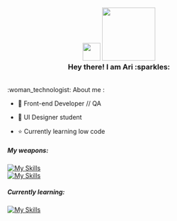   <h3 align="center">
   <img src="https://media.giphy.com/media/vFKqnCdLPNOKc/giphy.gif" width="40" height="40" />
   <img src="https://media.giphy.com/media/WUlplcMpOCEmTGBtBW/giphy.gif" width="120"><br>
  Hey there! I am Ari :sparkles:<br>
  </h3> 

  <br>
  :woman_technologist: About me :<br>

  - 🎨 Front-end Developer // QA 
  
  - :book: UI Designer student
    
  - :star: Currently learning low code 


   <h5>My weapons:<br></h5>

  [![My Skills](https://skillicons.dev/icons?i=html,css,js,react,sass,emotion,styledcomponents,materialui,nodejs,vue,angular&theme=light)](https://skillicons.dev)<br>
  [![My Skills](https://skillicons.dev/icons?i=figma,ps&theme=light)](https://skillicons.dev)



  <h5>Currently learning:<br></h5>

  [![My Skills](https://skillicons.dev/icons?i=webflow,wordpress&theme=light)](https://skillicons.dev)

